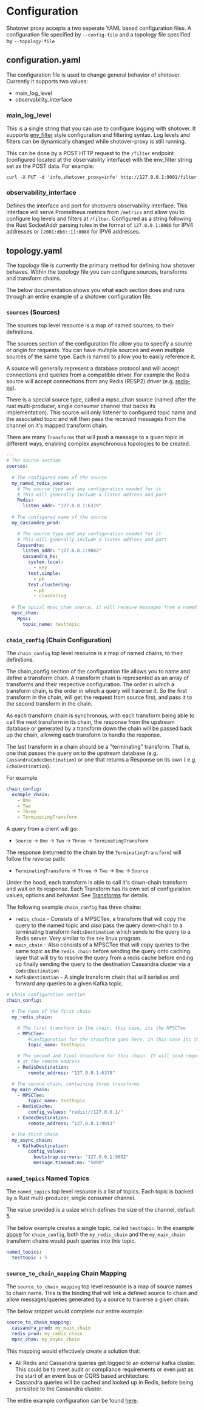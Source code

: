 # Configuration
Shotover proxy accepts a two seperate YAML based configuration files. A configuration file specified by `--config-file` 
and a topology file specified by `--topology-file`

## configuration.yaml

The configuration file is used to change general behavior 
of shotover. Currently it supports two values:
* main_log_level
* observability_interface

### main_log_level
This is a single string that you can use to configure logging with shotover. It supports [env_filter](https://docs.rs/env_logger/0.7.1/env_logger/)
style configuration and filtering syntax. Log levels and filters can be dynamically changed while shotover-proxy is still
running.

This can be done by a POST HTTP request to the `/filter` endpoint (configured located at the observability interface) with the 
env_filter string set as the POST data. For example:
```shell script
curl -X PUT -d 'info,shotover_proxy=info' http://127.0.0.1:9001/filter
```

### observability_interface
Defines the interface and port for shotovers observability interface. This interface will serve Prometheus metrics from 
`/metrics` and allow you to configure log levels and filters at `/filter`.
Configured as a string following the Rust SocketAddr parsing rules in the format of `127.0.0.1:8080` for IPV4 addresses or `[2001:db8::1]:8080` for IPV6 addresses. 

## topology.yaml

The topology file is currently the primary method for defining how shotover behaves. Within the topology file you can configure
sources, transforms and transform chains. 

The below documentation shows you what each section does and runs through an entire example of a shotover configuration file.

### `sources` (Sources)
The sources top level resource is a map of named sources, to their definitions.

The sources section of the configuration file allow you to specify a source or origin for requests. 
You can have multiple sources and even multiple sources of the same type. Each is named to allow you to 
easily reference it.

A source will generally represent a database protocol and will accept connections and queries from
a compatible driver. For example the Redis source will accept connections from any Redis (RESP2)
driver (e.g. [redis-py](https://github.com/andymccurdy/redis-py)).

There is a special source type, called a mpsc_chan source (named after the rust multi-producer, single
consumer channel that backs its implementation). This source will only listener to configured topic name
and the associated topic and will then pass the received messages from the channel on it's mapped
transform chain.

There are many `Transforms` that will push a message to a given topic in different ways, enabling complex
asynchronous topologies to be created. 

```yaml
---
# The source section
sources:
  
  # The configured name of the source
  my_named_redis_source:
    # The source type and any configuration needed for it
    # This will generally include a listen address and port
    Redis:
      listen_addr: "127.0.0.1:6379"
  
  # The configured name of the source
  my_cassandra_prod:

    # The source type and any configuration needed for it
    # This will generally include a listen address and port
    Cassandra:
      listen_addr: "127.0.0.1:9042"
      cassandra_ks:
        system.local:
          - key
        test.simple:
          - pk
        test.clustering:
          - pk
          - clustering
  
  # The spcial mpsc_chan source, it will receive messages from a named topic
  mpsc_chan:
    Mpsc:
      topic_name: testtopic
```

### `chain_config` (Chain Configuration)
The `chain_config` top level resource is a map of named chains, to their definitions.

The chain_config section of the configuration file allows you to name and define a transform chain. A transform chain
is represented as an array of transforms and their respective configuration. The order in which a transform chain, is the order
in which a query will traverse it. So the first transform in the chain, will get the request from source first, and pass it
to the second transform in the chain. 

As each transform chain is synchronous, with each transform being able to call the next transform in its chain, the response from the
upstream database or generated by a transform down the chain will be passed back up the chain, allowing each transform to handle the response.

The last transform in a chain should be a "terminating" transform. That is, one that passes the query on to the upstream database
 (e.g. `CassandraCodecDestination`) or one that returns a Response on its own ( e.g. `EchoDestination`).

For example
```yaml
chain_config:
  example_chain:
    - One
    - Two
    - Three
    - TerminatingTransform
``` 

A query from a client will go:

* `Source` -> `One` -> `Two` -> `Three` -> `TerminatingTransform`

The response (returned to the chain by the `TerminatingTransform`) will follow the reverse path:

* `TerminatingTransform` -> `Three` -> `Two` -> `One` -> `Source`

Under the hood, each transform is able to call it's down-chain transform and wait on its response.
Each Transform has its own set of configuration values, options and behavior. See [Transforms](../transforms/transforms.md) for details.

The following example `chain_config` has three chains:

* `redis_chain` - Consists of a MPSCTee, a transform that will copy the query to the named topic and *also* pass the query
down-chain to a terminating transform `RedisDestination` which sends to the query to a Redis server. Very similar to the `tee`
linux program.
* `main_chain` - Also consists of a MPSCTee that will copy queries to the same topic as the `redis_chain` before sending the
query onto caching layer that will try to resolve the query from a redis cache before ending up finally sending the query to
the destination Cassandra cluster via a `CodecDestination`
* `KafkaDestination` - A single transform chain that will serialise and forward any queries to a given Kafka topic.

```yaml
# Chain configuration section
chain_config:

  # The name of the first chain
  my_redis_chain:

    # The first transform in the chain, this case, its the MPSCTee
    - MPSCTee:
        #Configuration for the transform goes here, in this case its the topic to listen on
        topic_name: testtopic

    # The second and final transform for this chain. It will send requests on to the redis server
    # at the remote address
    - RedisDestination:
        remote_address: "127.0.0.1:6378"

  # The second chain, containing three transforms
  my_main_chain:
    - MPSCTee:
        topic_name: testtopic
    - RedisCache:
        config_values: "redis://127.0.0.1/"
    - CodecDestination:
        remote_address: "127.0.0.1:9043"

  # The third chain
  my_async_chain:
    - KafkaDestination:
        config_values:
          bootstrap.servers: "127.0.0.1:9092"
          message.timeout.ms: "5000"
```

### `named_topics` Named Topics
The `named_topics` top level resource is a list of topics. Each topic is backed by a Rust multi-producer, single consumer
channel. 

The value provided is a usize which defines the size of the channel, default 5.

The below example creates a single topic, called `testtopic`. In the example [above](#chain_config-chain-configuration) for `chain_config`, both
the `my_redis_chain` and the `my_main_chain` transform chains would push queries into this topic.

```yaml
named_topics:
  testtopic : 5
```

### `source_to_chain_mapping` Chain Mapping
The `source_to_chain_mapping` top level resource is a map of source names to chain name. This is the binding that will
link a defined source to chain and allow messages/queries generated by a source to traverse a given chain.

The below snippet would complete our entire example:

```yaml
source_to_chain_mapping:
  cassandra_prod: my_main_chain
  redis_prod: my_redis_chain
  mpsc_chan: my_async_chain
```

This mapping would effectively create a solution that:

* All Redis and Cassandra queries get logged to an external kafka cluster. This could be to meet audit or compliance requirements
or even just as the start of an event bus or CQRS based architecture.
* Cassandra queries will be cached and looked up in Redis, before being persisted to the Cassandra cluster. 

The entire example configuration can be found [here](/cass-redis-kafka/config.yaml).